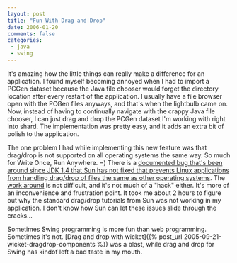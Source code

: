 ```yaml
---
layout: post
title: "Fun With Drag and Drop"
date: 2006-01-20
comments: false
categories:
 - java
 - swing
---
```


It's amazing how the little things can really make a difference for an application. I found myself becoming annoyed when I had to import a PCGen dataset because the Java file chooser would forget the directory location after every restart of the application. I usually have a file browser open with the PCGen files anyways, and that's when the lightbulb came on. Now, instead of having to continually navigate with the crappy Java file chooser, I can just drag and drop the PCGen dataset I'm working with right into shard. The implementation was pretty easy, and it adds an extra bit of polish to the application.



The one problem I had while implementing this new feature was that drag/drop is not supported on all operating systems the same way. So much for Write Once, Run Anywhere. =) There is a [documented bug that's been around since JDK 1.4 that Sun has not fixed that prevents Linux applications from handling drag/drop of files the same as other operating systems](http://bugs.sun.com/bugdatabase/view_bug.do?bug_id=4899516). The [work around](http://www.javadesktop.org/forums/thread.jspa?messageID=128233) is not difficult, and it's not much of a "hack" either. It's more of an inconvenience and frustration point. It took me about 2 hours to figure out why the standard drag/drop tutorials from Sun was not working in my application. I don't know how Sun can let these issues slide through the cracks...



Sometimes Swing programming is more fun than web programming. Sometimes it's not. [Drag and drop with wicket]({% post_url 2005-09-21-wicket-dragdrop-components %}) was a blast, while drag and drop for Swing has kindof left a bad taste in my mouth.
